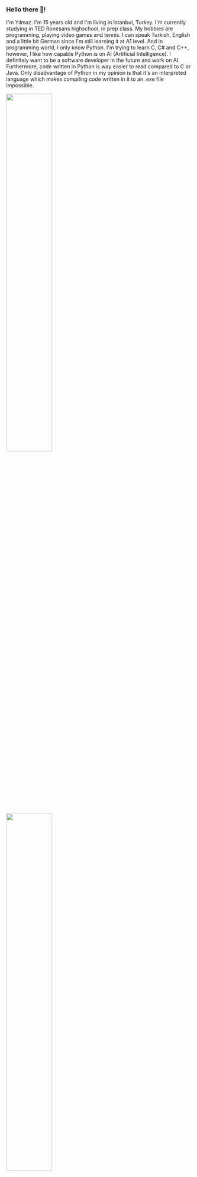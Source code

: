 ### Hello there 👋!

I'm Yılmaz. I'm 15 years old and I'm living in Istanbul, Turkey. I'm currently studying in TED Ronesans highschool, in prep class. My hobbies are programming, playing video games and tennis. I can speak Turkish, English and a little bit German since I'm still learning it at A1 level. And in programming world, I only know Python. I'm trying to learn C, C# and C++, however, I like how capable Python is on AI (Artificial Intelligence). I definitely want to be a software developer in the future and work on AI. Furthermore, code written in Python is way easier to read compared to C or Java. Only disadvantage of Python in my opinion is that it's an interpreted language which makes compiling code written in it to an .exe file impossible.

<img src="https://github-readme-stats.vercel.app/api?username=Yilmaz4&show_icons=true&theme=dark&bg_color=0d1117&cache_seconds=1800&title_color=c7cfd8&text_color=c7cfd8&border_color=2e343b&include_all_commits=True&custom_title=My%20GitHub%20stats&count_private=true&hide=contribs,stars" width="49.7%"> <img src="https://github-readme-stats.vercel.app/api/wakatime?username=@Yilmaz4&show_icons=true&theme=dark&bg_color=0d1117&cache_seconds=1800&title_color=c7cfd8&text_color=c7cfd8&border_color=2e343b&include_all_commits=True&custom_title=My%20coding%20stats%20this%20week" width="49.7%">

I'm currently working on two projects, [perspective.py](https://github.com/Yilmaz4/perspective.py) and [Encrypt-n-Decrypt](https://github.com/Yilmaz4/Encrypt-n-Decrypt). I learn new things about computers 'n programming everyday from sources such as StackOverflow or YouTube, and as I learn new things about Python, I implement them in my projects. My goal while trying to achieve something has always been writing as few lines as possible. Although I usually don't care about optimization except in particular cases, I prefer to use the simplest way which actually makes the code optimized.

I'm planning to work in a small company or even my own company as a desktop software developer or back-end web developer.
